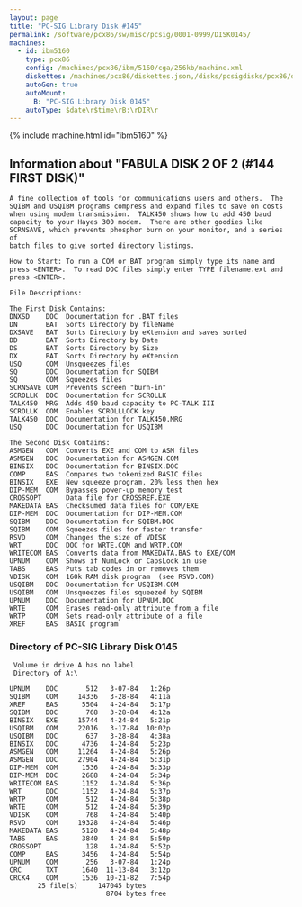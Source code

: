 ```yaml
---
layout: page
title: "PC-SIG Library Disk #145"
permalink: /software/pcx86/sw/misc/pcsig/0001-0999/DISK0145/
machines:
  - id: ibm5160
    type: pcx86
    config: /machines/pcx86/ibm/5160/cga/256kb/machine.xml
    diskettes: /machines/pcx86/diskettes.json,/disks/pcsigdisks/pcx86/diskettes.json
    autoGen: true
    autoMount:
      B: "PC-SIG Library Disk 0145"
    autoType: $date\r$time\rB:\rDIR\r
---
```


{% include machine.html id="ibm5160" %}

## Information about "FABULA DISK 2 OF 2  (#144 FIRST DISK)"

    A fine collection of tools for communications users and others.  The
    SQIBM and USQIBM programs compress and expand files to save on costs
    when using modem transmission.  TALK450 shows how to add 450 baud
    capacity to your Hayes 300 modem.  There are other goodies like
    SCRNSAVE, which prevents phosphor burn on your monitor, and a series of
    batch files to give sorted directory listings.
    
    How to Start: To run a COM or BAT program simply type its name and
    press <ENTER>.  To read DOC files simply enter TYPE filename.ext and
    press <ENTER>.
    
    File Descriptions:
    
    The First Disk Contains:
    DNXSD    DOC  Documentation for .BAT files
    DN       BAT  Sorts Directory by fileName
    DXSAVE   BAT  Sorts Directory by eXtension and saves sorted
    DD       BAT  Sorts Directory by Date
    DS       BAT  Sorts Directory by Size
    DX       BAT  Sorts Directory by eXtension
    USQ      COM  Unsqueezes files
    SQ       DOC  Documentation for SQIBM
    SQ       COM  Squeezes files
    SCRNSAVE COM  Prevents screen "burn-in"
    SCROLLK  DOC  Documentation for SCROLLK
    TALK450  MRG  Adds 450 baud capacity to PC-TALK III
    SCROLLK  COM  Enables SCROLLLOCK key
    TALK450  DOC  Documentation for TALK450.MRG
    USQ      DOC  Documentation for USQIBM
    
    The Second Disk Contains:
    ASMGEN   COM  Converts EXE and COM to ASM files
    ASMGEN   DOC  Documentation for ASMGEN.COM
    BINSIX   DOC  Documentation for BINSIX.DOC
    COMP     BAS  Compares two tokenized BASIC files
    BINSIX   EXE  New squeeze program, 20% less then hex
    DIP-MEM  COM  Bypasses power-up memory test
    CROSSOPT      Data file for CROSSREF.EXE
    MAKEDATA BAS  Checksumed data files for COM/EXE
    DIP-MEM  DOC  Documentation for DIP-MEM.COM
    SQIBM    DOC  Documentation for SQIBM.DOC
    SQIBM    COM  Squeezes files for faster transfer
    RSVD     COM  Changes the size of VDISK
    WRT      DOC  DOC for WRTE.COM and WRTP.COM
    WRITECOM BAS  Converts data from MAKEDATA.BAS to EXE/COM
    UPNUM    COM  Shows if NumLock or CapsLock in use
    TABS     BAS  Puts tab codes in or removes them
    VDISK    COM  160k RAM disk program  (see RSVD.COM)
    USQIBM   DOC  Documentation for USQIBM.COM
    USQIBM   COM  Unsqueezes files squeezed by SQIBM
    UPNUM    DOC  Documentation for UPNUM.DOC
    WRTE     COM  Erases read-only attribute from a file
    WRTP     COM  Sets read-only attribute of a file
    XREF     BAS  BASIC program

### Directory of PC-SIG Library Disk 0145

     Volume in drive A has no label
     Directory of A:\

    UPNUM    DOC       512   3-07-84   1:26p
    SQIBM    COM     14336   3-28-84   4:11a
    XREF     BAS      5504   4-24-84   5:17p
    SQIBM    DOC       768   3-28-84   4:12a
    BINSIX   EXE     15744   4-24-84   5:21p
    USQIBM   COM     22016   3-17-84  10:02p
    USQIBM   DOC       637   3-28-84   4:38a
    BINSIX   DOC      4736   4-24-84   5:23p
    ASMGEN   COM     11264   4-24-84   5:26p
    ASMGEN   DOC     27904   4-24-84   5:31p
    DIP-MEM  COM      1536   4-24-84   5:33p
    DIP-MEM  DOC      2688   4-24-84   5:34p
    WRITECOM BAS      1152   4-24-84   5:36p
    WRT      DOC      1152   4-24-84   5:37p
    WRTP     COM       512   4-24-84   5:38p
    WRTE     COM       512   4-24-84   5:39p
    VDISK    COM       768   4-24-84   5:40p
    RSVD     COM     19328   4-24-84   5:46p
    MAKEDATA BAS      5120   4-24-84   5:48p
    TABS     BAS      3840   4-24-84   5:50p
    CROSSOPT           128   4-24-84   5:52p
    COMP     BAS      3456   4-24-84   5:54p
    UPNUM    COM       256   3-07-84   1:24p
    CRC      TXT      1640  11-13-84   3:12p
    CRCK4    COM      1536  10-21-82   7:54p
           25 file(s)     147045 bytes
                            8704 bytes free
